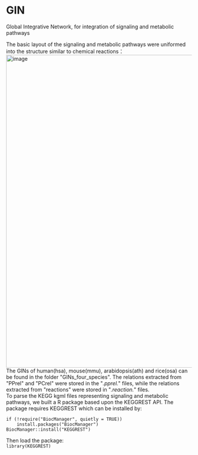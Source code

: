 # GIN
Global Integrative Network, for integration of signaling and metabolic pathways

The basic layout of the signaling and metabolic pathways were uniformed into the structure similar to chemical reactions：
<img width="848" alt="image" src="https://user-images.githubusercontent.com/50654825/173787625-a46ac547-907e-4490-9129-b5f5635f3c35.png"><br>
The GINs of human(hsa), mouse(mmu), arabidopsis(ath) and rice(osa) can be found in the folder "GINs_four_species". The relations extracted from "PPrel" and "PCrel" were stored in the "*.pprel.*" files, while the relations extracted from "reactions" were stored in "*.reaction.*" files.<br>
To parse the KEGG kgml files representing signaling and metabolic pathways, we built a R package based upon the KEGGREST API. The package requires KEGGREST which can be installed by:<br>
```
if (!require("BiocManager", quietly = TRUE))
    install.packages("BiocManager")
BiocManager::install("KEGGREST")
```
Then load the package:<br>
<code>library(KEGGREST)</code><br>
